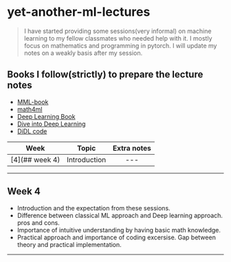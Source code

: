 # yet-another-ml-lectures

> I have started providing some sessions(very informal) on machine learning to my fellow classmates who needed help with it. I mostly focus on mathematics and programming in pytorch. I will update my notes on a weakly basis after my session.

## Books I follow(strictly) to prepare the lecture notes
* [MML-book](https://mml-book.github.io/book/mml-book.pdf)
* [math4ml](https://gwthomas.github.io/docs/math4ml.pdf)
* [Deep Learning Book](https://www.deeplearningbook.org/)
* [Dive into Deep Learning](https://d2l.ai/d2l-en.pdf)
* [DiDL code](https://github.com/dsgiitr/d2l-pytorch)

|Week|         Topic        |     Extra notes      |
|:--:|:--------------------:|:--------------------:|
| [4](## week 4) |Introduction          | ---      |





--------------------------------------
## Week 4
* Introduction and the expectation from these sessions.
* Difference between classical ML approach and Deep learning approach. pros and cons.
* Importance of intuitive understanding by having basic math knowledge.
* Practical approach and importance of coding excersise. Gap between theory and practical implementation.
---------------------------------------
